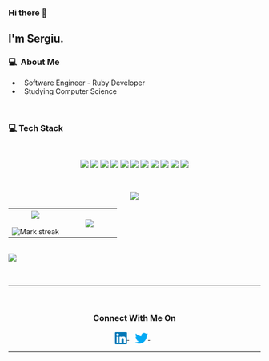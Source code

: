 ### Hi there 👋

## I'm Sergiu.

### 💻 &nbsp;About Me 

- &nbsp; Software Engineer - Ruby Developer
- &nbsp; Studying Computer Science
<br>

### 💻 Tech Stack
<br>

<p align="center">
  <img src="https://cdn.jsdelivr.net/gh/devicons/devicon/icons/python/python-original.svg"  style="height: 4rem"/>
  <img src="https://cdn.jsdelivr.net/gh/devicons/devicon/icons/django/django-original-wordmark.svg"  style="height: 4rem"/>
  <img src="https://cdn.jsdelivr.net/gh/devicons/devicon/icons/fastapi/fastapi-original.svg"  style="height: 4rem"/>
  <img src="https://cdn.jsdelivr.net/gh/devicons/devicon/icons/flask/flask-original.svg"  style="height: 4rem; bg-color:white"/>
  <img src="https://cdn.jsdelivr.net/gh/devicons/devicon/icons/ruby/ruby-original-wordmark.svg" style="height: 4rem; background-color:white"/>
  <img src="https://cdn.jsdelivr.net/gh/devicons/devicon/icons/mongodb/mongodb-original-wordmark.svg" style="height: 4rem; background-color:white"/>
  <img src="https://cdn.jsdelivr.net/gh/devicons/devicon/icons/ruby-on-rails/ruby-on-rails-original.svg" style="height: 4rem; background-color:white"/>
  <img src="https://cdn.jsdelivr.net/gh/devicons/devicon/icons/html5/html5-original-wordmark.svg" style="height: 4rem"/>
  <img src="https://cdn.jsdelivr.net/gh/devicons/devicon/icons/bootstrap/bootstrap-plain-wordmark.svg"  style="height: 4rem"/>
  <img src="https://cdn.jsdelivr.net/gh/devicons/devicon/icons/git/git-plain.svg" style="height: 4rem"/>
  <img src="https://cdn.jsdelivr.net/gh/devicons/devicon/icons/github/github-original-wordmark.svg" style="height: 4rem; background-color:white"/>
</p>
<br>








<p  align="center">
<img src="https://user-images.githubusercontent.com/73097560/115834477-dbab4500-a447-11eb-908a-139a6edaec5c.gif"> 
                  
  <br>

  
<table border="0" align="center">
<tr border="0">
<td width="50%" align="center">
  
  <img  align="center"  src="https://github-readme-stats.vercel.app/api?username=SergiuLupaiescu&theme=tokyonight&show_icons=true&count_private=true" />
  <br></br>
  <img  title="🔥 Get streak stats for your profile at git.io/streak-stats" alt="Mark streak" src="https://github-readme-streak-stats.herokuapp.com/?user=SergiuLupaiescu&theme=dark&hide_border=true" />


  
</td>

<td width="50%" align="center">
   <img  align="center"  src="https://github-readme-stats.vercel.app/api/top-langs/?username=SergiuLupaiescu&theme=tokyonight&show_icons=true&count_private=true" />
  </td>
</tr>
</table>
<br>

<img src="https://user-images.githubusercontent.com/73097560/115834477-dbab4500-a447-11eb-908a-139a6edaec5c.gif">
</p>  
                                                                                    

<br>
 <hr>
 <br>

  <div align="center">
  <h3><b>Connect With Me On</b></h3>
  </div>
<p align="center">
<a href="https://www.linkedin.com/in/sergiu-lupaiescu/" target="_blank">
  <img align="center" alt="Linkedin" width="24px" src="https://github.com/SatYu26/SatYu26/blob/master/Assets/Linkedin.svg" />
</a> &nbsp;&nbsp;
<a href="https://twitter.com/sergiuxg" target="_blank">
  <img align="center" alt="Twitter" width="26px" src="https://github.com/SatYu26/SatYu26/blob/master/Assets/Twitter.svg" />
</a> &nbsp;&nbsp;

<br>

------
